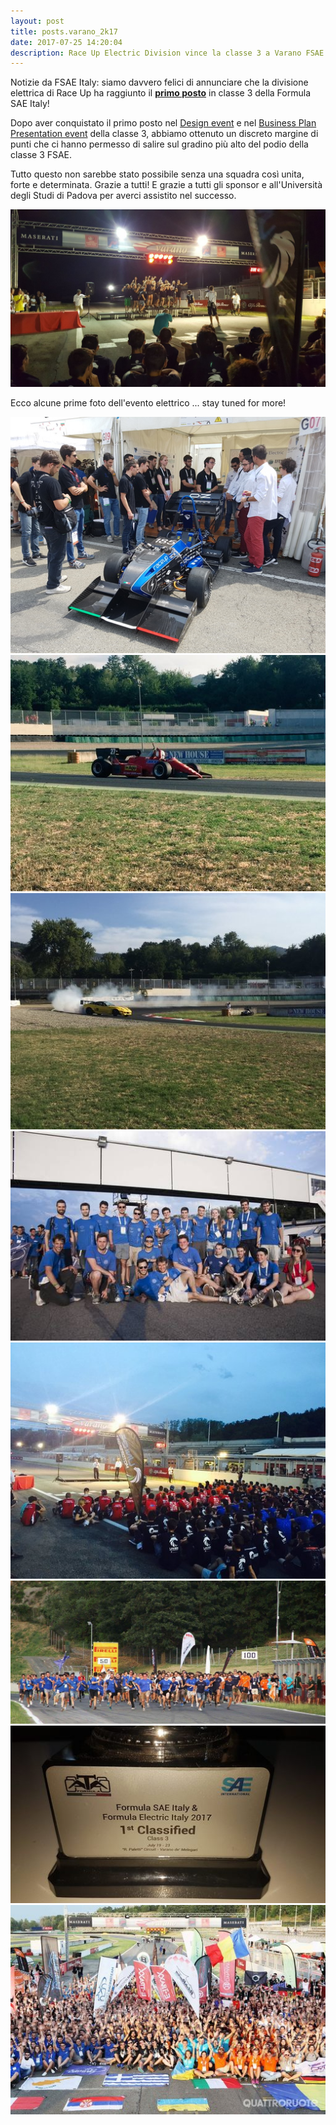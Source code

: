 ```yaml
---
layout: post
title: posts.varano_2k17
date: 2017-07-25 14:20:04
description: Race Up Electric Division vince la classe 3 a Varano FSAE Italy
---
```


Notizie da FSAE Italy: siamo davvero felici di annunciare che la divisione elettrica di Race Up ha raggiunto il **[primo posto](http://www.ata.it/sites/default/files/ranking_class31.pdf)** in classe 3 della Formula SAE Italy!

Dopo aver conquistato il primo posto nel [Design event](http://www.ata.it/sites/default/files/ranking_design_class3.pdf) e nel [Business Plan Presentation event](http://www.ata.it/sites/default/files/ranking_presentation_class3.pdf) della classe 3, abbiamo ottenuto un discreto margine di punti che ci hanno permesso di salire sul gradino più alto del podio della classe 3 FSAE.

Tutto questo non sarebbe stato possibile senza una squadra così unita, forte e determinata. Grazie a tutti! E grazie a tutti gli sponsor e all'Università degli Studi di Padova per averci assistito nel successo.

<a class="image featured"><img src="/images/posts/2017/07/25/podium.jpg" alt="Varano 2017 podium"/></a>

Ecco alcune prime foto dell'evento elettrico ... stay tuned for more!

<!-- flickity -->
<script src="/js/flickity.pkgd.js"></script>
<link rel="stylesheet" href="/css/flickity.min.css">

<!-- ed -->
<section class="wrapper style3">
    <div>
        <div class="carousel" data-flickity='{ "imagesLoaded": true, "percentPosition": false }'>
		    <a href="/images/posts/2017/07/25/gallery/full/ed/1.jpg">
				<img src="/images/posts/2017/07/25/gallery/ed/1.jpg" alt="Design event (electric division)"/>
			</a>
			<a href="/images/posts/2017/07/25/gallery/full/ed/1b.jpg">
				<img src="/images/posts/2017/07/25/gallery/ed/1b.jpg" alt="Olf F1 show"/>
			</a>
			<a href="/images/posts/2017/07/25/gallery/full/ed/1c.jpg">
				<img src="/images/posts/2017/07/25/gallery/ed/1c.jpg" alt="Ferrari show"/>
			</a>
			<a href="/images/posts/2017/07/25/gallery/full/ed/2.jpg">
				<img src="/images/posts/2017/07/25/gallery/ed/2.jpg" alt="Electric team photo"/>
			</a>
			<a href="/images/posts/2017/07/25/gallery/full/ed/3b.jpg">
				<img src="/images/posts/2017/07/25/gallery/ed/3b.jpg" alt="Final prizegiving"/>
			</a>
			<a href="/images/posts/2017/07/25/gallery/full/ed/3.jpeg">
				<img src="/images/posts/2017/07/25/gallery/ed/3.jpeg" alt="Everyone runs to the circuit"/>
			</a>
			<a href="/images/posts/2017/07/25/gallery/full/ed/4.jpg">
				<img src="/images/posts/2017/07/25/gallery/ed/4.jpg" alt="1st place Class 3 overall"/>
			</a>
			<a href="/images/posts/2017/07/25/gallery/full/ed/5.jpg">
				<img src="/images/posts/2017/07/25/gallery/ed/5.jpg" alt="Teams photo"/>
			</a>
        </div>
    </div>
</section>
